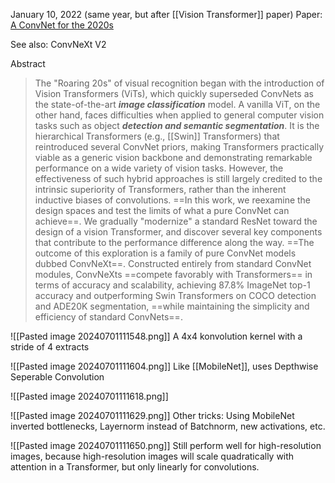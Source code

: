 January 10, 2022 (same year, but after [[Vision Transformer]] paper)
Paper: [A ConvNet for the 2020s](https://arxiv.org/abs/2201.03545)

See also: ConvNeXt V2

Abstract
> The "Roaring 20s" of visual recognition began with the introduction of Vision Transformers (ViTs), which quickly superseded ConvNets as the state-of-the-art ***image classification*** model. A vanilla ViT, on the other hand, faces difficulties when applied to general computer vision tasks such as object ***detection and semantic segmentation***. It is the hierarchical Transformers (e.g., [[Swin]] Transformers) that reintroduced several ConvNet priors, making Transformers practically viable as a generic vision backbone and demonstrating remarkable performance on a wide variety of vision tasks. However, the effectiveness of such hybrid approaches is still largely credited to the intrinsic superiority of Transformers, rather than the inherent inductive biases of convolutions. ==In this work, we reexamine the design spaces and test the limits of what a pure ConvNet can achieve==. We gradually "modernize" a standard ResNet toward the design of a vision Transformer, and discover several key components that contribute to the performance difference along the way. ==The outcome of this exploration is a family of pure ConvNet models dubbed ConvNeXt==. Constructed entirely from standard ConvNet modules, ConvNeXts ==compete favorably with Transformers== in terms of accuracy and scalability, achieving 87.8% ImageNet top-1 accuracy and outperforming Swin Transformers on COCO detection and ADE20K segmentation, ==while maintaining the simplicity and efficiency of standard ConvNets==.



![[Pasted image 20240701111548.png]]
A 4x4 konvolution kernel with a stride of 4 extracts 

![[Pasted image 20240701111604.png]]
Like [[MobileNet]], uses Depthwise Seperable Convolution

![[Pasted image 20240701111618.png]]

![[Pasted image 20240701111629.png]]
Other tricks: Using MobileNet inverted bottlenecks, Layernorm instead of Batchnorm, new activations, etc.

![[Pasted image 20240701111650.png]]
Still perform well for high-resolution images, because high-resolution images will scale quadratically with attention in a Transformer, but only linearly for convolutions.
